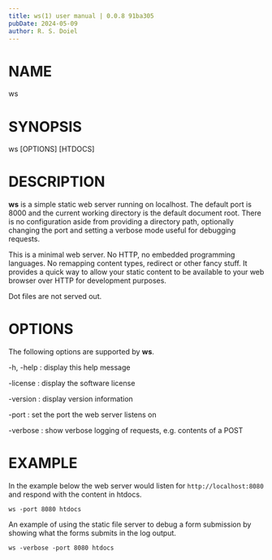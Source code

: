 ```yaml
---
title: ws(1) user manual | 0.0.8 91ba305
pubDate: 2024-05-09
author: R. S. Doiel
---
```


# NAME

ws

# SYNOPSIS

ws [OPTIONS] [HTDOCS]

# DESCRIPTION

**ws** is a simple static web server running on localhost. The default port
is 8000 and the current working directory is the default document root. There is no
configuration aside from providing a directory path, optionally changing the port and
setting a verbose mode useful for debugging requests.

This is a minimal web server. No HTTP, no embedded programming languages. No remapping
content types, redirect or other fancy stuff. It provides a quick way to allow your
static content to be available to your web browser over HTTP for development purposes.

Dot files are not served out.

# OPTIONS

The following options are supported by **ws**.

-h, -help
: display this help message

-license
: display the software license

-version
: display version information

-port
: set the port the web server listens on

-verbose
: show verbose logging of requests, e.g. contents of a POST

# EXAMPLE

In the example below the web server would listen for `http://localhost:8080`
and respond with the content in htdocs.

~~~shell
ws -port 8080 htdocs
~~~

An example of using the static file server to debug a form submission by showing
what the forms submits in the log output.

~~~shell
ws -verbose -port 8080 htdocs
~~~



